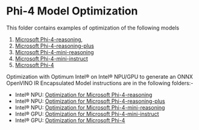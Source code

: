 # Phi-4 Model Optimization

This folder contains examples of optimization of the following models
1. [Microsoft Phi-4-reasoning](https://huggingface.co/microsoft/Phi-4-reasoning),
2. [Microsoft Phi-4-reasoning-plus](https://huggingface.co/microsoft/Phi-4-reasoning-plus)
3. [Microsoft Phi-4-mini-reasoning](https://huggingface.co/microsoft/Phi-4-mini-reasoning)
4. [Microsoft Phi-4-mini-instruct](https://huggingface.co/microsoft/Phi-4-mini-instruct)
5. [Microsoft Phi-4](https://huggingface.co/microsoft/phi-4)

Optimization with Optimum Intel® on Intel® NPU/GPU to generate an ONNX OpenVINO IR Encapsulated Model instructions are in the following folders:-

- Intel® NPU: [Optimization for Microsoft Phi-4-reasoning](./phi_4_reasoning/)
- Intel® NPU: [Optimization for Microsoft Phi-4-reasoning-plus](./phi_4_reasoning_plus/)
- Intel® NPU: [Optimization for Microsoft Phi-4-mini-reasoning](./phi_4_mini_reasoning/)
- Intel® GPU: [Optimization for Microsoft Phi-4-mini-instruct](./phi_4_mini_instruct/)
- Intel® GPU: [Optimization for Microsoft Phi-4](./phi_4/)
